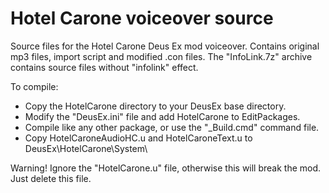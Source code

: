 # Hotel Carone voiceover source
Source files for the Hotel Carone Deus Ex mod voiceover. Contains original mp3 files, import script and modified .con files.
The "InfoLink.7z" archive contains source files without "infolink" effect.


To compile:
* Copy the HotelCarone directory to your DeusEx base directory.
* Modify the "DeusEx.ini" file and add HotelCarone to EditPackages.
* Compile like any other package, or use the "_Build.cmd" command file.
* Copy HotelCaroneAudioHC.u and HotelCaroneText.u to DeusEx\HotelCarone\System\

Warning! Ignore the "HotelCarone.u" file, otherwise this will break the mod. Just delete this file.
